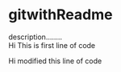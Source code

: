 # gitwithReadme
description........ <br>
Hi This is first line of code
<p>Hi modified this line of code</p>